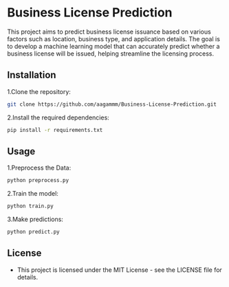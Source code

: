 # Business License Prediction

This project aims to predict business license issuance based on various factors such as location, business type, and application details. The goal is to develop a machine learning model that can accurately predict whether a business license will be issued, helping streamline the licensing process.

## Installation

1.Clone the repository:
   ```bash
  git clone https://github.com/aagammm/Business-License-Prediction.git
   ```
2.Install the required dependencies:
   ```bash
   pip install -r requirements.txt
```

## Usage

1.Preprocess the Data:
   ```bash
  python preprocess.py
   ```
2.Train the model:
   ```bash
  python train.py
   ```
3.Make predictions:
   ```bash
  python predict.py
   ```
## License
- This project is licensed under the MIT License - see the LICENSE file for details.

